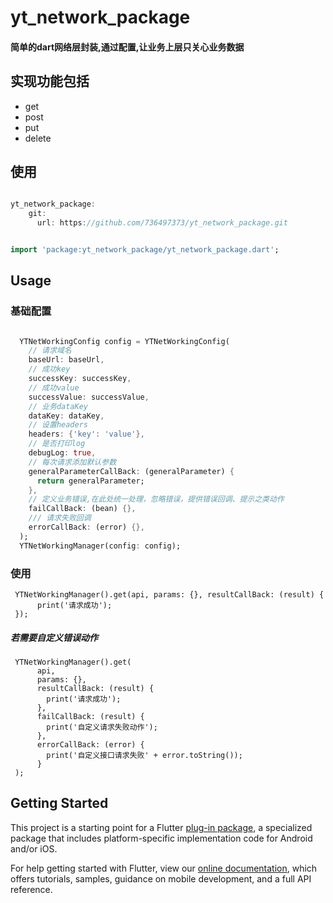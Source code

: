 # yt_network_package

#### 简单的dart网络层封装,通过配置,让业务上层只关心业务数据



## 实现功能包括
 * get
 * post
 * put
 * delete


## 使用
``` dart

yt_network_package:
    git:
      url: https://github.com/736497373/yt_network_package.git


import 'package:yt_network_package/yt_network_package.dart';

```

## Usage

### 基础配置
```dart

  YTNetWorkingConfig config = YTNetWorkingConfig(
    // 请求域名
    baseUrl: baseUrl,
    // 成功key
    successKey: successKey,
    // 成功value
    successValue: successValue,
    // 业务dataKey
    dataKey: dataKey,
    // 设置headers
    headers: {'key': 'value'},
    // 是否打印log
    debugLog: true,
    // 每次请求添加默认参数
    generalParameterCallBack: (generalParameter) {
      return generalParameter;
    },
    // 定义业务错误,在此处统一处理，忽略错误，提供错误回调、提示之类动作
    failCallBack: (bean) {},
    /// 请求失败回调
    errorCallBack: (error) {},
  );
  YTNetWorkingManager(config: config);

```

### 使用

```
 YTNetWorkingManager().get(api, params: {}, resultCallBack: (result) {
      print('请求成功');
 });
```
##### 若需要自定义错误动作
```
 YTNetWorkingManager().get(
      api,
      params: {},
      resultCallBack: (result) {
        print('请求成功');
      },
      failCallBack: (result) {
        print('自定义请求失败动作');
      },
      errorCallBack: (error) {
        print('自定义接口请求失败' + error.toString());
   	  }
 );

```




## Getting Started

This project is a starting point for a Flutter
[plug-in package](https://flutter.dev/developing-packages/),
a specialized package that includes platform-specific implementation code for
Android and/or iOS.

For help getting started with Flutter, view our
[online documentation](https://flutter.dev/docs), which offers tutorials,
samples, guidance on mobile development, and a full API reference.
